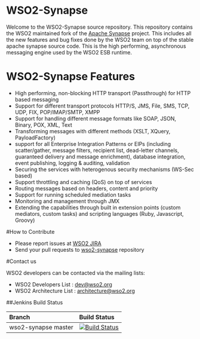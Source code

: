 # WSO2-Synapse
Welcome to the WSO2-Synapse source repository. This repository contains the WSO2 maintained fork of the [Apache Synapse](http://synapse.apache.org/) project. This includes all the new features and bug fixes done by the WSO2 team on top of the stable apache synapse source code. This is the high performing, asynchronous messaging engine used by the WSO2 ESB runtime.

# WSO2-Synapse Features
- High performing, non-blocking HTTP transport (Passthrough) for HTTP based messaging 
- Support for different transport protocols HTTP/S, JMS, File, SMS, TCP, UDP, FIX, POP/IMAP/SMTP, XMPP
- Support for handling different message formats like SOAP, JSON, Binary, POX, XML, Text
- Transforming messages with different methods (XSLT, XQuery, PayloadFactory)
- support for all Enterprise Integration Patterns or EIPs (including scatter/gather, message filters, recipient list, dead-letter channels, guaranteed delivery and message enrichment), database integration, event publishing, logging & auditing, validation
- Securing the services with heterogenous security mechanisms (WS-Sec based)
- Support throttling and caching (QoS) on top of services
- Routing messages based on headers, content and priority 
- Support for running scheduled mediation tasks
- Monitoring and management through JMX
- Extending the capabilities through built in extension points (custom mediators, custom tasks) and scripting languages (Ruby, Javascript, Groovy)

#How to Contribute

* Please report issues at [WSO2 JIRA](https://wso2.org/jira/browse/ESBJAVA)
* Send your pull requests to [wso2-synapse](https://github.com/wso2/wso2-synapse) repository

#Contact us

WSO2 developers can be contacted via the mailing lists:

* WSO2 Developers List : dev@wso2.org
* WSO2 Architecture List : architecture@wso2.org

##Jenkins Build Status

|  Branch | Build Status |
| :------------ |:-------------
| wso2-synapse master      | [![Build Status](https://wso2.org/jenkins/job/wso2-synapse/badge/icon)](https://wso2.org/jenkins/job/wso2-synapse)
